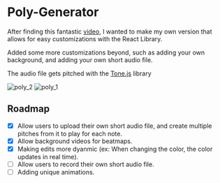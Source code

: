 # Poly-Generator

After finding this fantastic [video](https://www.youtube.com/watch?v=Kt3DavtVGVE), I wanted to make my own version that allows for easy customizations with the React Library.

Added some more customizations beyond, such as adding your own background, and adding your own short audio file.

The audio file gets pitched with the [Tone.js](https://tonejs.github.io/) library

![poly_2](https://github.com/user-attachments/assets/7fb6ea72-78bb-4b6e-a068-2ad8aab62731)
![poly_1](https://github.com/user-attachments/assets/d3b49f11-e085-4455-85cc-73e76ed72b01)

## Roadmap
- [x] Allow users to upload their own short audio file, and create multiple pitches from it to play for each note.
- [x] Allow background videos for beatmaps.
- [x] Making edits more dyanmic (ex: When changing the color, the color updates in real time).
- [ ] Allow users to record their own short audio file.
- [ ] Adding unique animations.
